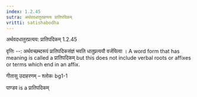 ```yaml
---
index: 1.2.45
sutra: अर्थवदधातुरप्रत्ययः प्रातिपदिकम्
vritti: satishabodha
---
```



 अर्थवदधातुरप्रत्यय: प्रातिपदिकम् 1.2.45 


वृत्तिः --: अर्थवच्छब्दरूपं प्रातिपदिकसंज्ञं भवति धातुप्रत्ययौ वर्जयित्वा । A word form that has meaning is called a प्रातिपदिकम् but this does not include verbal roots or affixes or terms which end in an affix. 


गीतासु उदाहरणम् – श्लोकः bg1-1 


पाण्डव is a प्रातिपदिकम् 



